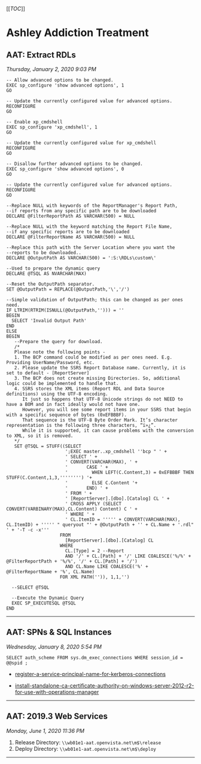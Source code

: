 [[_TOC_]]

# **A**shley **A**ddiction **T**reatment

## AAT: Extract RDLs

_Thursday, January 2, 2020 9:03 PM_

```
-- Allow advanced options to be changed.
EXEC sp_configure 'show advanced options', 1
GO

-- Update the currently configured value for advanced options.
RECONFIGURE
GO

-- Enable xp_cmdshell
EXEC sp_configure 'xp_cmdshell', 1
GO

-- Update the currently configured value for xp_cmdshell
RECONFIGURE
GO

-- Disallow further advanced options to be changed.
EXEC sp_configure 'show advanced options', 0
GO

-- Update the currently configured value for advanced options.
RECONFIGURE
GO
  
--Replace NULL with keywords of the ReportManager's Report Path, 
--if reports from any specific path are to be downloaded
DECLARE @FilterReportPath AS VARCHAR(500) = NULL 

--Replace NULL with the keyword matching the Report File Name,
--if any specific reports are to be downloaded
DECLARE @FilterReportName AS VARCHAR(500) = NULL

--Replace this path with the Server Location where you want the
--reports to be downloaded..
DECLARE @OutputPath AS VARCHAR(500) = ':S:\RDLs\custom\'

--Used to prepare the dynamic query
DECLARE @TSQL AS NVARCHAR(MAX)

--Reset the OutputPath separator.
SET @OutputPath = REPLACE(@OutputPath,'\','/')

--Simple validation of OutputPath; this can be changed as per ones need.
IF LTRIM(RTRIM(ISNULL(@OutputPath,''))) = ''
BEGIN
  SELECT 'Invalid Output Path'
END
ELSE
BEGIN
   --Prepare the query for download.
   /*
   Please note the following points -
   1. The BCP command could be modified as per ones need. E.g. Providing UserName/Password, etc.
   2. Please update the SSRS Report Database name. Currently, it is set to default - [ReportServer]
   3. The BCP does not create missing Directories. So, additional logic could be implemented to handle that.
   4. SSRS stores the XML items (Report RDL and Data Source definitions) using the UTF-8 encoding. 
      It just so happens that UTF-8 Unicode strings do not NEED to have a BOM and in fact ideally would not have one. 
      However, you will see some report items in your SSRS that begin with a specific sequence of bytes (0xEFBBBF). 
      That sequence is the UTF-8 Byte Order Mark. It’s character representation is the following three characters, “ï»¿”. 
      While it is supported, it can cause problems with the conversion to XML, so it is removed.
   */
   SET @TSQL = STUFF((SELECT
                      ';EXEC master..xp_cmdshell ''bcp " ' +
                      ' SELECT ' +
                      ' CONVERT(VARCHAR(MAX), ' +
                      '       CASE ' +
                      '         WHEN LEFT(C.Content,3) = 0xEFBBBF THEN STUFF(C.Content,1,3,'''''''') '+
                      '         ELSE C.Content '+
                      '       END) ' +
                      ' FROM ' +
                      ' [ReportServer].[dbo].[Catalog] CL ' +
                      ' CROSS APPLY (SELECT CONVERT(VARBINARY(MAX),CL.Content) Content) C ' +
                      ' WHERE ' +
                      ' CL.ItemID = ''''' + CONVERT(VARCHAR(MAX), CL.ItemID) + ''''' " queryout "' + @OutputPath + '' + CL.Name + '.rdl" ' + '-T -c -x'''
                    FROM
                      [ReportServer].[dbo].[Catalog] CL
                    WHERE
                      CL.[Type] = 2 --Report
                      AND '/' + CL.[Path] + '/' LIKE COALESCE('%/%' + @FilterReportPath + '%/%', '/' + CL.[Path] + '/')
                      AND CL.Name LIKE COALESCE('%' + @FilterReportName + '%', CL.Name)
                    FOR XML PATH('')), 1,1,'')
  
  --SELECT @TSQL
  
  --Execute the Dynamic Query
  EXEC SP_EXECUTESQL @TSQL
END
```

---

## AAT: SPNs & SQL Instances

_Wednesday, January 8, 2020 5:54 PM_

`SELECT auth_scheme FROM sys.dm_exec_connections WHERE session_id = @@spid ;` 

- [register-a-service-principal-name-for-kerberos-connections](https://docs.microsoft.com/en-us/sql/database-engine/configure-windows/register-a-service-principal-name-for-kerberos-connections?redirectedfrom=MSDN&view=sql-server-ver15)

- [install-standalone-ca-certificate-authority-on-windows-server-2012-r2-for-use-with-operations-manager](https://docs.microsoft.com/en-us/archive/blogs/tysonpaul/install-standalone-ca-certificate-authority-on-windows-server-2012-r2-for-use-with-operations-manager)

---

## AAT: 2019.3 Web Services

_Monday, June 1, 2020 11:36 PM_

1. Release Directory: `\\wb01e1-aat.openvista.net\m$\release`
1. Deploy Directory: `\\wb01e1-aat.openvista.net\m$\deploy`

---

